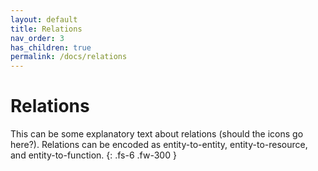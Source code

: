 ```yaml
---
layout: default
title: Relations
nav_order: 3
has_children: true
permalink: /docs/relations
---
```


# Relations 
This can be some explanatory text about relations (should the icons go here?). Relations can be encoded as entity-to-entity, entity-to-resource, and entity-to-function. {: .fs-6 .fw-300 }
